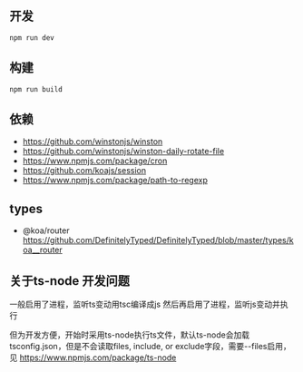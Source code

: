 
## 开发

```
npm run dev
```

## 构建

```
npm run build
```

## 依赖

* https://github.com/winstonjs/winston
* https://github.com/winstonjs/winston-daily-rotate-file
* https://www.npmjs.com/package/cron
* https://github.com/koajs/session
* https://www.npmjs.com/package/path-to-regexp


## types

* @koa/router https://github.com/DefinitelyTyped/DefinitelyTyped/blob/master/types/koa__router

## 关于ts-node 开发问题
一般启用了进程，监听ts变动用tsc编译成js
然后再启用了进程，监听js变动并执行

但为开发方便，开始时采用ts-node执行ts文件，默认ts-node会加载tsconfig.json，但是不会读取files, include, or exclude字段，需要--files启用， 见 https://www.npmjs.com/package/ts-node